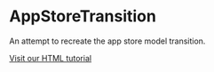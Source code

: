 # AppStoreTransition


An attempt to recreate the app store model transition.


 

<a href="https://imgur.com/4ODAebo">Visit our HTML tutorial</a>
